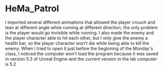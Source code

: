 # HeMa_Patrol

I imported several different animations that allowed the player crouch and lean at different angle while running at different direction, the only problem is the player would go invisible while running. 
I also made the enemy and the player character able to hit each other, but I only give the enemy a health bar, so the player character won't die while being able to kill the enemy.
When I tried to open it just before the beginning of the Monday's class, I noticed the computer won't load the program because it was saved in version 5.3 of Unreal Engine and the current version in the lab computer is 5.2

